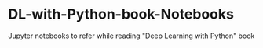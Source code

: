 # DL-with-Python-book-Notebooks
Jupyter notebooks to refer while reading "Deep Learning with Python" book
